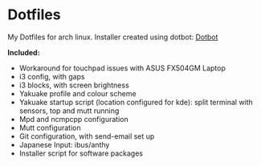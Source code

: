 # Dotfiles

My Dotfiles for arch linux. 
Installer created using dotbot: [Dotbot](https://github.com/anishathalye/dotbot)

**Included:**
+ Workaround for touchpad issues with ASUS FX504GM Laptop
+ i3 config, with gaps
+ i3 blocks, with screen brightness
+ Yakuake profile and colour scheme
+ Yakuake startup script (location configured for kde): split terminal with sensors, top and mutt running
+ Mpd and ncmpcpp configuration
+ Mutt configuration
+ Git configuration, with send-email set up
+ Japanese Input: ibus/anthy
+ Installer script for software packages
